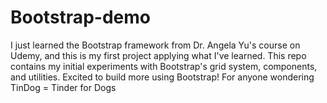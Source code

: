 # Bootstrap-demo
I just learned the Bootstrap framework from Dr. Angela Yu's course on Udemy, and this is my first project applying what I've learned. This repo contains my initial experiments with Bootstrap's grid system, components, and utilities. Excited to build more using Bootstrap! For anyone wondering TinDog = Tinder for Dogs
